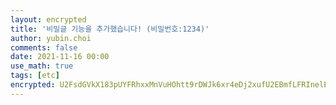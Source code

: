 ```yaml
---
layout: encrypted
title: '비밀글 기능을 추가했습니다! (비밀번호:1234)'
author: yubin.choi
comments: false
date: 2021-11-16 00:00
use_math: true
tags: [etc]
encrypted: U2FsdGVkX183pUYFRhxxMnVuHOhtt9rDWJk6xr4eDj2xufU2EBmfLFRInelEvWsiim5A4Bqe2Y8jZod3R7OHg3SaamjWl8kZBBUsn7gdteDn0uuH8ZaEXuZutsAcaRFfeE33SBfmNGIEVx77C3CLaBOI39K0FqgOdolnfTT4qVj4YLfMogbx6JLi9XpvxweIGFmbbPEGFgcA3aqSlN5g684iVtWFIXtSQgJDxAGRPSCoNZ4qWkq6QlhhXsS22b6pcq4yPslc12ij7Lt5KjElOihennqkPLti3vFsSHLE499WvGFv7XlU642Lp6V1N3rkirSsx6Nf392BzR9cRKZMaG26gzyYPdRczVRZmYTIKgaBs9gJGzd128Vz34mQ1Dg6jwjmtW//QKXzYn3X/7SfyO/UsNUDiAP7QBB/BZ5ogXH2bq9pOMYX1JtO8KRl8YWeprmdr6mwHFTGFFagVQky6w==
---
```



